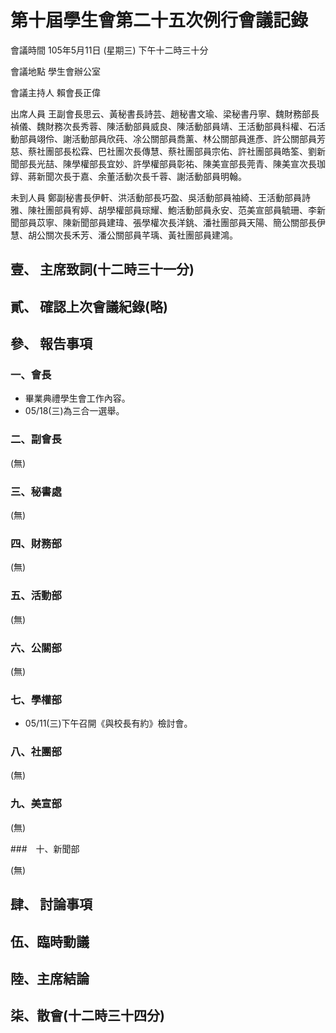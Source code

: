 第十屆學生會第二十五次例行會議記錄
===

會議時間	105年5月11日 (星期三) 下午十二時三十分

會議地點	學生會辦公室

會議主持人	賴會長正偉

出席人員	王副會長思云、黃秘書長詩芸、趙秘書文瑜、梁秘書丹寧、魏財務部長禎儀、魏財務次長秀蓉、陳活動部員威良、陳活動部員靖、王活動部員科權、石活動部員翊伶、謝活動部員欣莼、凃公關部員喬薰、林公關部員進彥、許公關部員芳慈、蔡社團部長松霖、巴社團次長傳慧、蔡社團部員宗佑、許社團部員皓筌、劉新聞部長光喆、陳學權部長宜妙、許學權部員彰祐、陳美宣部長莞青、陳美宣次長珈錞、蔣新聞次長于嘉、余董活動次長千蓉、謝活動部員明翰。

未到人員	鄭副秘書長伊軒、洪活動部長巧盈、吳活動部員袖綺、王活動部員詩雅、陳社團部員宥婷、胡學權部員琮耀、鮑活動部員永安、范美宣部員毓珊、李新聞部員苡寧、陳新聞部員建瑋、張學權次長洋銚、潘社團部員天陽、簡公關部長伊慧、胡公關次長禾芳、潘公關部員芊瑀、黃社團部員建鴻。

## 壹、	主席致詞(十二時三十一分)
## 貳、	確認上次會議紀錄(略)
## 參、	報告事項
### 一、會長

- 畢業典禮學生會工作內容。
- 05/18(三)為三合一選舉。

### 二、副會長

(無)

### 三、秘書處

(無)

### 四、財務部

(無)

### 五、活動部

(無)

### 六、公關部

(無)

### 七、學權部

- 05/11(三)下午召開《與校長有約》檢討會。

### 八、社團部

(無)

### 九、美宣部

(無)

###　十、新聞部

(無)

## 肆、	討論事項
## 伍、臨時動議
## 陸、主席結論
## 柒、散會(十二時三十四分)
